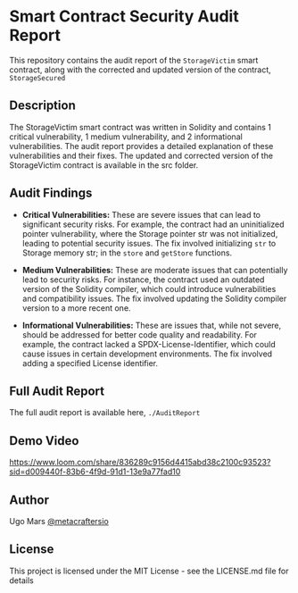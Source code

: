 # Smart Contract Security Audit Report

This repository contains the audit report of the `StorageVictim` smart contract, along with the corrected and updated version of the contract, `StorageSecured`

## Description

The StorageVictim smart contract was written in Solidity and contains 1 critical vulnerability, 1 medium vulnerability, and 2 informational vulnerabilities. The audit report provides a detailed explanation of these vulnerabilities and their fixes. The updated and corrected version of the StorageVictim contract is available in the src folder.

## Audit Findings

- **Critical Vulnerabilities:** These are severe issues that can lead to significant security risks. For example, the contract had an uninitialized pointer vulnerability, where the Storage pointer str was not initialized, leading to potential security issues. The fix involved initializing `str` to Storage memory str; in the `store` and `getStore` functions.

- **Medium Vulnerabilities:** These are moderate issues that can potentially lead to security risks. For instance, the contract used an outdated version of the Solidity compiler, which could introduce vulnerabilities and compatibility issues. The fix involved updating the Solidity compiler version to a more recent one.

- **Informational Vulnerabilities:** These are issues that, while not severe, should be addressed for better code quality and readability. For example, the contract lacked a SPDX-License-Identifier, which could cause issues in certain development environments. The fix involved adding a specified License identifier.

## Full Audit Report

The full audit report is available here, `./AuditReport`

## Demo Video

https://www.loom.com/share/836289c9156d4415abd38c2100c93523?sid=d009440f-83b6-4f9d-91d1-13e9a77fad10

## Author

Ugo Mars
[@metacraftersio](https://github.com/UgoMars)

## License

This project is licensed under the MIT License - see the LICENSE.md file for details
